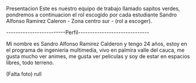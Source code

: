 Presentacion 
Este es nuestro equipo de trabajo llamado sapitos verdes, pondremos a continuacion el rol escogido por cada estudiante 
Sandro Alfonso Ramirez Caleron - Zona centro sur - (rol a escoger).

-------------------------Perfil------------------------------


Mi nombre es Sandro Alfonso Ramirez Calderon y tengo 24 años, estoy en el programa de ingenieria multimedia, vivo en palmira valle del cauca, me gusta mucho ver animes, me gusta ver peliculas y soy de estar en espacios libres, todo terreno.

(Falta foto) rull

